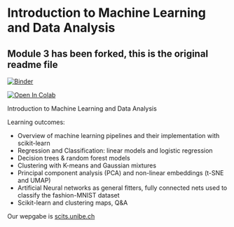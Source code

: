 # Introduction to Machine Learning and Data Analysis
## Module 3 has been forked, this is the original readme file

[![Binder](https://mybinder.org/badge_logo.svg)](https://mybinder.org/v2/gh/neworldemancer/DSF5/master)

[![Open In Colab](https://colab.research.google.com/assets/colab-badge.svg)](https://colab.research.google.com/github/neworldemancer/DSF5)


Introduction to Machine Learning and Data Analysis

Learning outcomes:


* Overview of machine learning pipelines and their implementation with scikit-learn
* Regression and Classification: linear models and logistic regression
* Decision trees & random forest models
* Clustering with K-means and Gaussian mixtures
* Principal component analysis (PCA) and non-linear embeddings (t-SNE and UMAP)
* Artificial Neural networks as general fitters, fully connected nets used to classify the fashion-MNIST dataset
* Scikit-learn and clustering maps, Q&A

Our wepgabe is [scits.unibe.ch](http://scits.unibe.ch)
